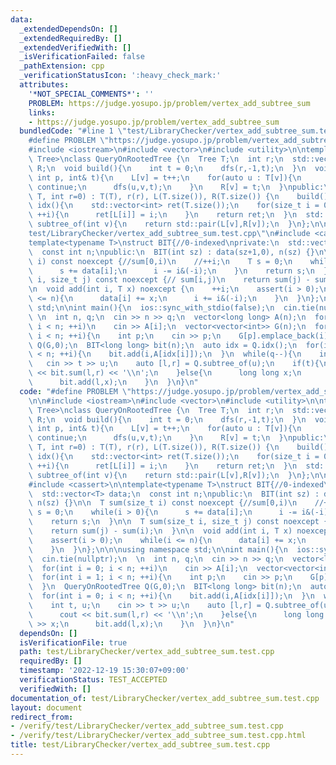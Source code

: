 ```yaml
---
data:
  _extendedDependsOn: []
  _extendedRequiredBy: []
  _extendedVerifiedWith: []
  _isVerificationFailed: false
  _pathExtension: cpp
  _verificationStatusIcon: ':heavy_check_mark:'
  attributes:
    '*NOT_SPECIAL_COMMENTS*': ''
    PROBLEM: https://judge.yosupo.jp/problem/vertex_add_subtree_sum
    links:
    - https://judge.yosupo.jp/problem/vertex_add_subtree_sum
  bundledCode: "#line 1 \"test/LibraryChecker/vertex_add_subtree_sum.test.cpp\"\n\
    #define PROBLEM \"https://judge.yosupo.jp/problem/vertex_add_subtree_sum\"\n\n\
    #include <iostream>\n#include <vector>\n#include <utility>\n\ntemplate<typename\
    \ Tree>\nclass QueryOnRootedTree {\n  Tree T;\n  int r;\n  std::vector<int> L,\
    \ R;\n  void build(){\n    int t = 0;\n    dfs(r,-1,t);\n  }\n  void dfs(int v,\
    \ int p, int& t){\n    L[v] = t++;\n    for(auto u : T[v]){\n      if(u == p)\
    \ continue;\n      dfs(u,v,t);\n    }\n    R[v] = t;\n  }\npublic:\n  QueryOnRootedTree(Tree\
    \ T, int r=0) : T(T), r(r), L(T.size()), R(T.size()) {\n    build();\n  }\n  std::vector<int>\
    \ idx(){\n    std::vector<int> ret(T.size());\n    for(size_t i = 0; i < T.size();\
    \ ++i){\n      ret[L[i]] = i;\n    }\n    return ret;\n  }\n  std::pair<int,int>\
    \ subtree_of(int v){\n    return std::pair(L[v],R[v]);\n  }\n};\n\n#line 41 \"\
    test/LibraryChecker/vertex_add_subtree_sum.test.cpp\"\n#include <cassert>\n\n\
    template<typename T>\nstruct BIT{//0-indexed\nprivate:\n  std::vector<T> data;\n\
    \  const int n;\npublic:\n  BIT(int sz) : data(sz+1,0), n(sz) {}\n\n  T sum(size_t\
    \ i) const noexcept {//sum[0,i)\n    //++i;\n    T s = 0;\n    while(i > 0){\n\
    \      s += data[i];\n      i -= i&(-i);\n    }\n    return s;\n  }\n\n  T sum(size_t\
    \ i, size_t j) const noexcept {// sum[i,j)\n    return sum(j) - sum(i);\n  }\n\
    \n  void add(int i, T x) noexcept {\n    ++i;\n    assert(i > 0);\n    while(i\
    \ <= n){\n      data[i] += x;\n      i += i&(-i);\n    }\n  }\n};\n\n\nusing namespace\
    \ std;\n\nint main(){\n  ios::sync_with_stdio(false);\n  cin.tie(nullptr);\n \
    \ \n  int n, q;\n  cin >> n >> q;\n  vector<long long> A(n);\n  for(int i = 0;\
    \ i < n; ++i)\n    cin >> A[i];\n  vector<vector<int>> G(n);\n  for(int i = 1;\
    \ i < n; ++i){\n    int p;\n    cin >> p;\n    G[p].emplace_back(i);\n  }\n  QueryOnRootedTree\
    \ Q(G,0);\n  BIT<long long> bit(n);\n  auto idx = Q.idx();\n  for(int i = 0; i\
    \ < n; ++i){\n    bit.add(i,A[idx[i]]);\n  }\n  while(q--){\n    int t, u;\n \
    \   cin >> t >> u;\n    auto [l,r] = Q.subtree_of(u);\n    if(t){\n      cout\
    \ << bit.sum(l,r) << '\\n';\n    }else{\n      long long x;\n      cin >> x;\n\
    \      bit.add(l,x);\n    }\n  }\n}\n"
  code: "#define PROBLEM \"https://judge.yosupo.jp/problem/vertex_add_subtree_sum\"\
    \n\n#include <iostream>\n#include <vector>\n#include <utility>\n\ntemplate<typename\
    \ Tree>\nclass QueryOnRootedTree {\n  Tree T;\n  int r;\n  std::vector<int> L,\
    \ R;\n  void build(){\n    int t = 0;\n    dfs(r,-1,t);\n  }\n  void dfs(int v,\
    \ int p, int& t){\n    L[v] = t++;\n    for(auto u : T[v]){\n      if(u == p)\
    \ continue;\n      dfs(u,v,t);\n    }\n    R[v] = t;\n  }\npublic:\n  QueryOnRootedTree(Tree\
    \ T, int r=0) : T(T), r(r), L(T.size()), R(T.size()) {\n    build();\n  }\n  std::vector<int>\
    \ idx(){\n    std::vector<int> ret(T.size());\n    for(size_t i = 0; i < T.size();\
    \ ++i){\n      ret[L[i]] = i;\n    }\n    return ret;\n  }\n  std::pair<int,int>\
    \ subtree_of(int v){\n    return std::pair(L[v],R[v]);\n  }\n};\n\n#include <vector>\n\
    #include <cassert>\n\ntemplate<typename T>\nstruct BIT{//0-indexed\nprivate:\n\
    \  std::vector<T> data;\n  const int n;\npublic:\n  BIT(int sz) : data(sz+1,0),\
    \ n(sz) {}\n\n  T sum(size_t i) const noexcept {//sum[0,i)\n    //++i;\n    T\
    \ s = 0;\n    while(i > 0){\n      s += data[i];\n      i -= i&(-i);\n    }\n\
    \    return s;\n  }\n\n  T sum(size_t i, size_t j) const noexcept {// sum[i,j)\n\
    \    return sum(j) - sum(i);\n  }\n\n  void add(int i, T x) noexcept {\n    ++i;\n\
    \    assert(i > 0);\n    while(i <= n){\n      data[i] += x;\n      i += i&(-i);\n\
    \    }\n  }\n};\n\n\nusing namespace std;\n\nint main(){\n  ios::sync_with_stdio(false);\n\
    \  cin.tie(nullptr);\n  \n  int n, q;\n  cin >> n >> q;\n  vector<long long> A(n);\n\
    \  for(int i = 0; i < n; ++i)\n    cin >> A[i];\n  vector<vector<int>> G(n);\n\
    \  for(int i = 1; i < n; ++i){\n    int p;\n    cin >> p;\n    G[p].emplace_back(i);\n\
    \  }\n  QueryOnRootedTree Q(G,0);\n  BIT<long long> bit(n);\n  auto idx = Q.idx();\n\
    \  for(int i = 0; i < n; ++i){\n    bit.add(i,A[idx[i]]);\n  }\n  while(q--){\n\
    \    int t, u;\n    cin >> t >> u;\n    auto [l,r] = Q.subtree_of(u);\n    if(t){\n\
    \      cout << bit.sum(l,r) << '\\n';\n    }else{\n      long long x;\n      cin\
    \ >> x;\n      bit.add(l,x);\n    }\n  }\n}\n"
  dependsOn: []
  isVerificationFile: true
  path: test/LibraryChecker/vertex_add_subtree_sum.test.cpp
  requiredBy: []
  timestamp: '2022-12-19 15:30:07+09:00'
  verificationStatus: TEST_ACCEPTED
  verifiedWith: []
documentation_of: test/LibraryChecker/vertex_add_subtree_sum.test.cpp
layout: document
redirect_from:
- /verify/test/LibraryChecker/vertex_add_subtree_sum.test.cpp
- /verify/test/LibraryChecker/vertex_add_subtree_sum.test.cpp.html
title: test/LibraryChecker/vertex_add_subtree_sum.test.cpp
---
```

